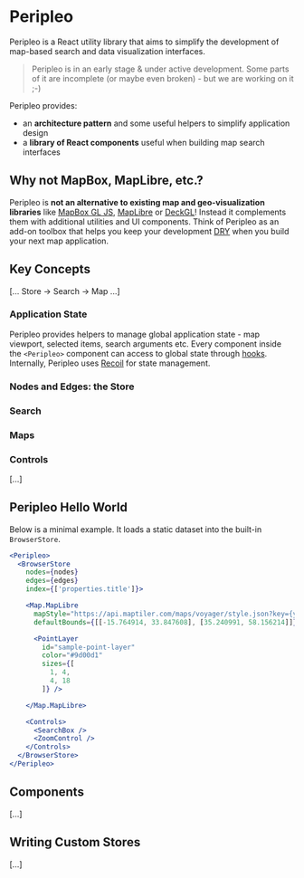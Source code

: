 # Peripleo

Peripleo is a React utility library that aims to simplify the development of map-based search and data visualization interfaces. 

> Peripleo is in an early stage & under active development. Some parts of it are incomplete (or maybe even broken) - but we are working on it ;-)

Peripleo provides:

- an __architecture pattern__ and some useful helpers to simplify application design
- a __library of React components__ useful when building map search interfaces

## Why not MapBox, MapLibre, etc.?

Peripleo is __not an alternative to existing map and geo-visualization libraries__ like [MapBox GL JS](https://www.mapbox.com/mapbox-gljs), [MapLibre](https://maplibre.org/) or [DeckGL](https://deck.gl/)! Instead it complements them with additional utilities and UI components. Think of Peripleo as an add-on toolbox that helps you keep your development [DRY](https://en.wikipedia.org/wiki/Don%27t_repeat_yourself) when you build your next map application.

## Key Concepts




[... Store -> Search -> Map ...]

### Application State

Peripleo provides helpers to manage global application state - map viewport, selected items, search arguments etc.
Every component inside the `<Peripleo>` component can access to global state through [hooks](https://reactjs.org/docs/hooks-intro.html). Internally, Peripleo uses [Recoil](https://recoiljs.org/) for state management.

### Nodes and Edges: the Store



### Search

### Maps

### Controls

[...]

## Peripleo Hello World

Below is a minimal example. It loads a static dataset into the built-in `BrowserStore`.  

```jsx
<Peripleo>
  <BrowserStore 
    nodes={nodes}
    edges={edges}
    index={['properties.title']}>

    <Map.MapLibre
      mapStyle="https://api.maptiler.com/maps/voyager/style.json?key={your-api-key}"
      defaultBounds={[[-15.764914, 33.847608], [35.240991, 58.156214]]}>

      <PointLayer 
        id="sample-point-layer"
        color="#9d00d1" 
        sizes={[
          1, 4,
          4, 18
        ]} />

    </Map.MapLibre>

    <Controls>
      <SearchBox />
      <ZoomControl />
    </Controls>
  </BrowserStore>
</Peripleo>
```

## Components

[...]

## Writing Custom Stores

[...]



